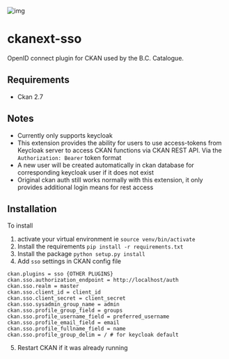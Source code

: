 ![img](https://img.shields.io/badge/Lifecycle-Stable-97ca00)

# ckanext-sso
OpenID connect plugin for CKAN used by the B.C. Catalogue.

## Requirements
- Ckan 2.7

## Notes
- Currently only supports keycloak
- This extension provides the ability for users to use access-tokens from Keycloak server to access CKAN functions via CKAN REST API. Via the `Authorization: Bearer` token format
- A new user will be created automatically in ckan database for corresponding keycloak user if it does not exist
- Original ckan auth still works normally with this extension, it only provides additional login means for rest access

## Installation
To install
1) activate your virtual environment ie `source venv/bin/activate`
2) Install the requirements `pip install -r requirements.txt`
3) Install the package `python setup.py install`
4) Add `sso` settings in CKAN config file
```
ckan.plugins = sso {OTHER PLUGINS}
ckan.sso.authorization_endpoint = http://localhost/auth
ckan.sso.realm = master
ckan.sso.client_id = client_id
ckan.sso.client_secret = client_secret
ckan.sso.sysadmin_group_name = admin
ckan.sso.profile_group_field = groups
ckan.sso.profile_username_field = preferred_username
ckan.sso.profile_email_field = email
ckan.sso.profile_fullname_field = name
ckan.sso.profile_group_delim = / # for keycloak default
```
5) Restart CKAN if it was already running

